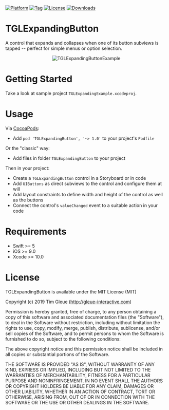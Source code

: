 [![Platform](https://img.shields.io/cocoapods/p/TGLExpandingButton.svg?maxAge=86400)]()
[![Tag](https://img.shields.io/github/tag/gleue/TGLExpandingButton.svg?maxAge=86400)]()
[![License](https://img.shields.io/github/license/gleue/TGLExpandingButton.svg?maxAge=86400)]()
[![Downloads](https://img.shields.io/cocoapods/dt/TGLExpandingButton.svg?maxAge=86400)]()

TGLExpandingButton
==================

A control that expands and collapses when one of its button subviews is tapped -- perfect for simple menus or option selection.
 
<p align="center">
<img src="https://raw.github.com/gleue/TGLExpandingButton/master/Screenshots/TGLExpandingButtonExample.gif" alt="TGLExpandingButtonExample" title="TGLExpandingButtonExample">
</p>

Getting Started
===============

Take a look at sample project `TGLExpandingExample.xcodeproj`. 

Usage
=====

Via [CocoaPods](http://cocoapods.org):

* Add `pod 'TGLExpandingButton', '~> 1.0'` to your project's `Podfile`

Or the "classic" way:

* Add files in folder `TGLExpandingButton` to your project

Then in your project:

* Create a `TGLExpandingButton` control in a Storyboard or in code
* Add `UIButtons` as direct subviews to the control and configure them at will
* Add layout constraints to define width and height of the control as well as the buttons
* Connect the control's `valueChanged` event to a suitable action in your code

Requirements
============

* Swift >= 5
* iOS >= 9.0
* Xcode >= 10.0

License
=======

TGLExpandingButton is available under the MIT License (MIT)

Copyright (c) 2019 Tim Gleue (http://gleue-interactive.com)

Permission is hereby granted, free of charge, to any person obtaining a copy
of this software and associated documentation files (the "Software"), to deal
in the Software without restriction, including without limitation the rights
to use, copy, modify, merge, publish, distribute, sublicense, and/or sell
copies of the Software, and to permit persons to whom the Software is
furnished to do so, subject to the following conditions:

The above copyright notice and this permission notice shall be included in
all copies or substantial portions of the Software.

THE SOFTWARE IS PROVIDED "AS IS", WITHOUT WARRANTY OF ANY KIND, EXPRESS OR
IMPLIED, INCLUDING BUT NOT LIMITED TO THE WARRANTIES OF MERCHANTABILITY,
FITNESS FOR A PARTICULAR PURPOSE AND NONINFRINGEMENT. IN NO EVENT SHALL THE
AUTHORS OR COPYRIGHT HOLDERS BE LIABLE FOR ANY CLAIM, DAMAGES OR OTHER
LIABILITY, WHETHER IN AN ACTION OF CONTRACT, TORT OR OTHERWISE, ARISING FROM,
OUT OF OR IN CONNECTION WITH THE SOFTWARE OR THE USE OR OTHER DEALINGS IN
THE SOFTWARE.
